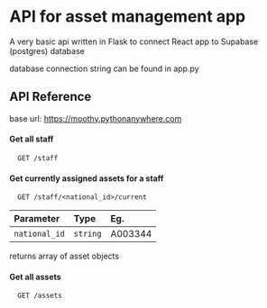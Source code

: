 
# API for asset management app
A very basic api written in Flask to connect React app to Supabase (postgres) database

database connection string can be found in app.py

## API Reference

base url: https://moothy.pythonanywhere.com

#### Get all staff

```http
  GET /staff
```


#### Get currently assigned assets for a staff

```http
  GET /staff/<national_id>/current
```

| Parameter | Type     |Eg.|
| :-------- | :------- | :---|
| `national_id`      | `string` | A003344|

returns array of asset objects


#### Get all assets

```http
  GET /assets
```